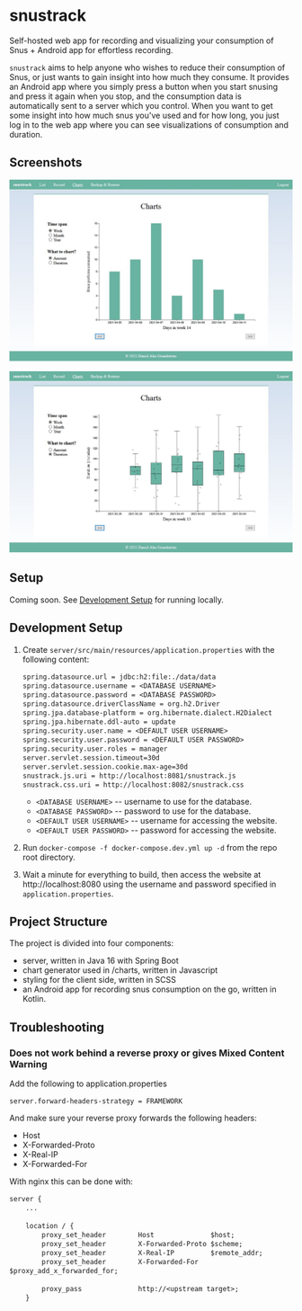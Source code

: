 # snustrack

Self-hosted web app for recording and visualizing your consumption of Snus + Android app for effortless recording.

`snustrack` aims to help anyone who wishes to reduce their consumption of Snus, or just wants to gain insight into how much they consume. It provides an Android app where you simply press a button when you start snusing and press it again when you stop, and the consumption data is automatically sent to a server which you control.
When you want to get some insight into how much snus you've used and for how long, you just log in to the web app where you can see visualizations of consumption and duration.

## Screenshots

![Screenshot of amount chart](./screenshots/screenshot-1.JPG)

![Screenshot of duration chart](./screenshots/screenshot-2.JPG)

## Setup

Coming soon. See [Development Setup](#development-setup) for running locally.

## Development Setup

1. Create `server/src/main/resources/application.properties` with the following content:

   ```
   spring.datasource.url = jdbc:h2:file:./data/data
   spring.datasource.username = <DATABASE USERNAME>
   spring.datasource.password = <DATABASE PASSWORD>
   spring.datasource.driverClassName = org.h2.Driver
   spring.jpa.database-platform = org.hibernate.dialect.H2Dialect
   spring.jpa.hibernate.ddl-auto = update
   spring.security.user.name = <DEFAULT USER USERNAME>
   spring.security.user.password = <DEFAULT USER PASSWORD>
   spring.security.user.roles = manager
   server.servlet.session.timeout=30d
   server.servlet.session.cookie.max-age=30d
   snustrack.js.uri = http://localhost:8081/snustrack.js
   snustrack.css.uri = http://localhost:8082/snustrack.css
   ```

   - `<DATABASE USERNAME>` -- username to use for the database.
   - `<DATABASE PASSWORD>` -- password to use for the database.
   - `<DEFAULT USER USERNAME>` -- username for accessing the website.
   - `<DEFAULT USER PASSWORD>` -- password for accessing the website.

2. Run `docker-compose -f docker-compose.dev.yml up -d` from the repo root directory.
3. Wait a minute for everything to build, then access the website at http://localhost:8080 using the username and password specified in `application.properties`.

## Project Structure

The project is divided into four components:

- server, written in Java 16 with Spring Boot
- chart generator used in /charts, written in Javascript
- styling for the client side, written in SCSS
- an Android app for recording snus consumption on the go, written in Kotlin. 

## Troubleshooting

### Does not work behind a reverse proxy or gives Mixed Content Warning

Add the following to application.properties

```
server.forward-headers-strategy = FRAMEWORK
```

And make sure your reverse proxy forwards the following headers:

- Host
- X-Forwarded-Proto
- X-Real-IP
- X-Forwarded-For

With nginx this can be done with:

```
server {
    ...

    location / {
        proxy_set_header        Host              $host;
        proxy_set_header        X-Forwarded-Proto $scheme;
        proxy_set_header        X-Real-IP         $remote_addr;
        proxy_set_header        X-Forwarded-For   $proxy_add_x_forwarded_for;

        proxy_pass              http://<upstream target>;
    }
```
